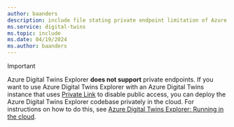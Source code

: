 ```yaml
---
author: baanders
description: include file stating private endpoint limitation of Azure Digital Twins Explorer
ms.service: digital-twins
ms.topic: include
ms.date: 04/19/2024
ms.author: baanders
---
```


>[!IMPORTANT]
> Azure Digital Twins Explorer **does not support** private endpoints. If you want to use Azure Digital Twins Explorer with an Azure Digital Twins instance that uses [Private Link](../articles/digital-twins/concepts-security.md#private-network-access-with-azure-private-link) to disable public access, you can deploy the Azure Digital Twins Explorer codebase privately in the cloud. For instructions on how to do this, see [Azure Digital Twins Explorer: Running in the cloud](https://github.com/Azure-Samples/digital-twins-explorer#running-in-the-cloud).